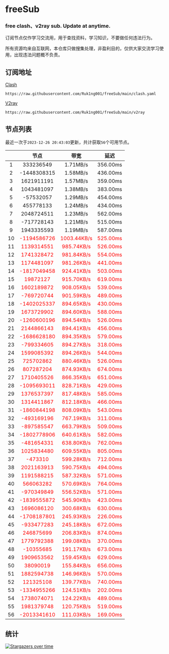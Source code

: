 # freeSub
### free clash、v2ray sub. Update at anytime.

订阅节点仅作学习交流用，用于查找资料，学习知识，不要做任何违法行为。

所有资源均来自互联网，本仓库只做搜集处理，非盈利目的，仅供大家交流学习使用，出现违法问题概不负责。

## 订阅地址
[Clash](https://raw.githubusercontent.com/Ruk1ng001/freeSub/main/clash.yaml)
```
https://raw.githubusercontent.com/Ruk1ng001/freeSub/main/clash.yaml
```
[V2ray](https://raw.githubusercontent.com/Ruk1ng001/freeSub/main/v2ray)
```
https://raw.githubusercontent.com/Ruk1ng001/freeSub/main/v2ray
```

## 节点列表

最近一次于`2023-12-26 20:43:03`更新，共计获取`56`个可用节点。

|  | 节点 | 带宽 | 延迟 |
|:-:|:--:|:--:|:--:|
 | 1 | 333236549 | 1.71MB/s | 356.00ms |
 | 2 | -1448308315 | 1.58MB/s | 436.00ms |
 | 3 | 1621911191 | 1.57MB/s | 359.00ms |
 | 4 | 1043481097 | 1.38MB/s | 383.00ms |
 | 5 | -57532057 | 1.29MB/s | 454.00ms |
 | 6 | 455778133 | 1.24MB/s | 434.00ms |
 | 7 | 2048724511 | 1.23MB/s | 562.00ms |
 | 8 | -717728143 | 1.21MB/s | 515.00ms |
 | 9 | 1943335593 | 1.19MB/s | 587.00ms |
 | 10 | <font color=red>-1194586726</font> | <font color=red>1003.44KB/s</font> | <font color=red>525.00ms</font> |
 | 11 | <font color=red>1139314551</font> | <font color=red>985.74KB/s</font> | <font color=red>526.00ms</font> |
 | 12 | <font color=red>1741328472</font> | <font color=red>981.84KB/s</font> | <font color=red>554.00ms</font> |
 | 13 | <font color=red>1174481097</font> | <font color=red>981.26KB/s</font> | <font color=red>441.00ms</font> |
 | 14 | <font color=red>-1817049458</font> | <font color=red>924.41KB/s</font> | <font color=red>503.00ms</font> |
 | 15 | <font color=red>19872127</font> | <font color=red>915.70KB/s</font> | <font color=red>619.00ms</font> |
 | 16 | <font color=red>1602189872</font> | <font color=red>908.05KB/s</font> | <font color=red>539.00ms</font> |
 | 17 | <font color=red>-769720744</font> | <font color=red>901.59KB/s</font> | <font color=red>489.00ms</font> |
 | 18 | <font color=red>-1402025337</font> | <font color=red>894.65KB/s</font> | <font color=red>430.00ms</font> |
 | 19 | <font color=red>1673729902</font> | <font color=red>894.60KB/s</font> | <font color=red>588.00ms</font> |
 | 20 | <font color=red>-1260600196</font> | <font color=red>894.54KB/s</font> | <font color=red>526.00ms</font> |
 | 21 | <font color=red>2144866143</font> | <font color=red>894.41KB/s</font> | <font color=red>456.00ms</font> |
 | 22 | <font color=red>-1686628180</font> | <font color=red>894.35KB/s</font> | <font color=red>579.00ms</font> |
 | 23 | <font color=red>-799334605</font> | <font color=red>894.27KB/s</font> | <font color=red>318.00ms</font> |
 | 24 | <font color=red>1599085392</font> | <font color=red>894.26KB/s</font> | <font color=red>544.00ms</font> |
 | 25 | <font color=red>725702862</font> | <font color=red>880.46KB/s</font> | <font color=red>526.00ms</font> |
 | 26 | <font color=red>807287204</font> | <font color=red>874.93KB/s</font> | <font color=red>674.00ms</font> |
 | 27 | <font color=red>1710405526</font> | <font color=red>866.35KB/s</font> | <font color=red>651.00ms</font> |
 | 28 | <font color=red>-1095693011</font> | <font color=red>828.71KB/s</font> | <font color=red>429.00ms</font> |
 | 29 | <font color=red>1376537397</font> | <font color=red>817.48KB/s</font> | <font color=red>585.00ms</font> |
 | 30 | <font color=red>1314411867</font> | <font color=red>812.18KB/s</font> | <font color=red>466.00ms</font> |
 | 31 | <font color=red>-1860844198</font> | <font color=red>808.09KB/s</font> | <font color=red>543.00ms</font> |
 | 32 | <font color=red>-493169196</font> | <font color=red>767.19KB/s</font> | <font color=red>311.00ms</font> |
 | 33 | <font color=red>-897585547</font> | <font color=red>663.79KB/s</font> | <font color=red>509.00ms</font> |
 | 34 | <font color=red>-1802778906</font> | <font color=red>640.61KB/s</font> | <font color=red>582.00ms</font> |
 | 35 | <font color=red>-481654331</font> | <font color=red>638.80KB/s</font> | <font color=red>762.00ms</font> |
 | 36 | <font color=red>1025834480</font> | <font color=red>609.55KB/s</font> | <font color=red>805.00ms</font> |
 | 37 | <font color=red>-473310</font> | <font color=red>599.28KB/s</font> | <font color=red>712.00ms</font> |
 | 38 | <font color=red>2021163913</font> | <font color=red>590.75KB/s</font> | <font color=red>494.00ms</font> |
 | 39 | <font color=red>1191588215</font> | <font color=red>587.32KB/s</font> | <font color=red>571.00ms</font> |
 | 40 | <font color=red>566063282</font> | <font color=red>570.69KB/s</font> | <font color=red>764.00ms</font> |
 | 41 | <font color=red>-970349849</font> | <font color=red>556.52KB/s</font> | <font color=red>571.00ms</font> |
 | 42 | <font color=red>-1839555872</font> | <font color=red>545.90KB/s</font> | <font color=red>423.00ms</font> |
 | 43 | <font color=red>1696086120</font> | <font color=red>300.68KB/s</font> | <font color=red>630.00ms</font> |
 | 44 | <font color=red>-1708187801</font> | <font color=red>245.93KB/s</font> | <font color=red>226.00ms</font> |
 | 45 | <font color=red>-933477283</font> | <font color=red>245.18KB/s</font> | <font color=red>672.00ms</font> |
 | 46 | <font color=red>246875699</font> | <font color=red>206.83KB/s</font> | <font color=red>874.00ms</font> |
 | 47 | <font color=red>1779792388</font> | <font color=red>199.08KB/s</font> | <font color=red>370.00ms</font> |
 | 48 | <font color=red>-10355685</font> | <font color=red>191.17KB/s</font> | <font color=red>673.00ms</font> |
 | 49 | <font color=red>1909653562</font> | <font color=red>159.45KB/s</font> | <font color=red>629.00ms</font> |
 | 50 | <font color=red>38090019</font> | <font color=red>155.84KB/s</font> | <font color=red>656.00ms</font> |
 | 51 | <font color=red>1882594738</font> | <font color=red>146.96KB/s</font> | <font color=red>570.00ms</font> |
 | 52 | <font color=red>121325108</font> | <font color=red>139.77KB/s</font> | <font color=red>740.00ms</font> |
 | 53 | <font color=red>-1334955266</font> | <font color=red>124.51KB/s</font> | <font color=red>202.00ms</font> |
 | 54 | <font color=red>1738074071</font> | <font color=red>124.22KB/s</font> | <font color=red>489.00ms</font> |
 | 55 | <font color=red>1981379748</font> | <font color=red>120.75KB/s</font> | <font color=red>519.00ms</font> |
 | 56 | <font color=red>-2013341610</font> | <font color=red>111.03KB/s</font> | <font color=red>169.00ms</font> |


## 统计

[![Stargazers over time](https://starchart.cc/Ruk1ng001/freeSub.svg)](https://starchart.cc/Ruk1ng001/freeSub)